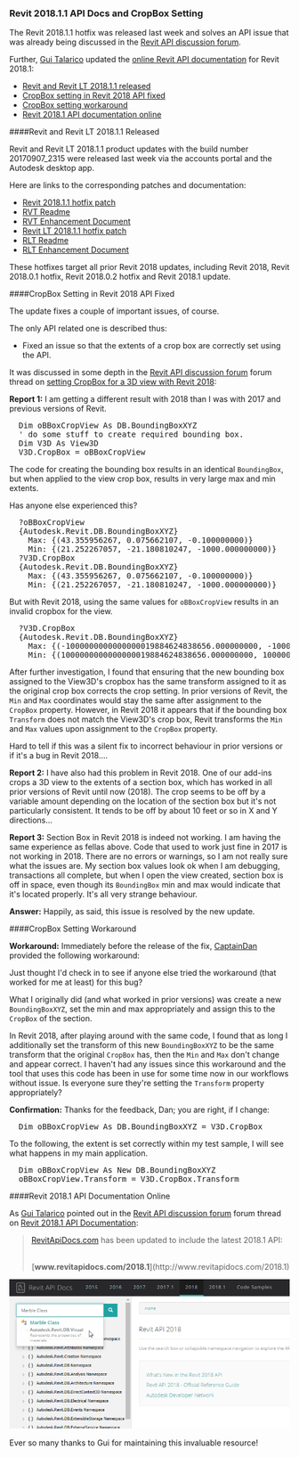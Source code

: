 <head>
<meta http-equiv="Content-Type" content="text/html; charset=utf-8">
<link rel="stylesheet" type="text/css" href="bc.css">
<!--
<script src="run_prettify.js" type="text/javascript"></script>
<script src="https://google-code-prettify.googlecode.com/svn/loader/run_prettify.js" type="text/javascript"></script>
-->
<script src="https://cdn.rawgit.com/google/code-prettify/master/loader/run_prettify.js" type="text/javascript"></script>
</head>

<!---

- Revit and Revit LT 2018.1.1
  Posted to Slack Channel: https://autodesk.slack.com/archives/revit-announcements
  Product Updates have been released to customers    
  Via Accounts portal and Autodesk Desktop App today, September 13th, at 2:40pm EDT.
  Build for Revit/LT 2018.1.1 is 20170907_2315
  Patches can be installed from:
  RVT -- http://up.autodesk.com/2018/RVT/Autodesk_Revit_2018_1_1.exe
  RLT -- http://up.autodesk.com/2018/RVTLT/Autodesk_Revit_LT_2018_1_1.exe
  Documentation can be viewed from:
  RVT Readme -- http://up.autodesk.com/2018/RVT/Autodesk_Revit_2018_1_1_Readme.htm
  RVT Enhancement Document -- http://revit.downloads.autodesk.com/download/2018_1_1_RVT/Docs/RelNotes/Autodesk_Revit_2018_1_1_ReleaseNotes.html
  RLT Readme -- http://up.autodesk.com/2018/RVTLT/Autodesk_Revit_LT_2018_1_1_Readme.htm
  RLT Enhancement Document -- http://revit.downloads.autodesk.com/download/2018_1_1_RVT/Docs/RelNotes/Autodesk_Revit_LT_2018_1_1_ReleaseNotes.html
  These Hotfixes target all prior Revit 2018 updates:
  Revit 2018, Revit 2018.0.1 Hotfix, Revit 2018.0.2 Hotfix and Revit 2018.1 Update

- https://forums.autodesk.com/t5/revit-api-forum/setting-cropbox-for-a-3d-view-with-revit-2018/m-p/7379905
  solved by 2018.1.1

- 13049014 [Setting CropBox for a 3D view with Revit 2018]
  https://forums.autodesk.com/t5/revit-api-forum/setting-cropbox-for-a-3d-view-with-revit-2018/m-p/7129460
  workaround

 #RevitAPI @AutodeskRevit #bim #dynamobim @AutodeskForge #ForgeDevCon 

The Revit 2018.1.1 hotfix was released last week and solves an API issue that was already being discussed in
the Revit API discussion forum. Further, Gui Talarico updated the online Revit API documentation for
Revit 2018.1
&ndash; Revit and Revit LT 2018.1.1 released
&ndash; CropBox setting in Revit 2018 API fixed
&ndash; CropBox setting workaround
&ndash; Revit 2018.1 API documentation online...

--->

### Revit 2018.1.1 API Docs and CropBox Setting

The Revit 2018.1.1 hotfix was released last week and solves an API issue that was already being discussed in
the [Revit API discussion forum](http://forums.autodesk.com/t5/revit-api-forum/bd-p/160).

Further, [Gui Talarico](http://www.gtalarico.com) updated
the [online Revit API documentation](http://www.revitapidocs.com/2018.1) for
Revit 2018.1:

- [Revit and Revit LT 2018.1.1 released](#2)
- [CropBox setting in Revit 2018 API fixed](#3)
- [CropBox setting workaround](#4)
- [Revit 2018.1 API documentation online](#5)



####<a name="2"></a>Revit and Revit LT 2018.1.1 Released

Revit and Revit LT 2018.1.1 product updates with the build number 20170907_2315 were released last week via the accounts portal and the Autodesk desktop app.

Here are links to the corresponding patches and documentation:

- [Revit 2018.1.1 hotfix patch](http://up.autodesk.com/2018/RVT/Autodesk_Revit_2018_1_1.exe)
- [RVT Readme](http://up.autodesk.com/2018/RVT/Autodesk_Revit_2018_1_1_Readme.htm)
- [RVT Enhancement Document](http://revit.downloads.autodesk.com/download/2018_1_1_RVT/Docs/RelNotes/Autodesk_Revit_2018_1_1_ReleaseNotes.html)
- [Revit LT 2018.1.1 hotfix patch](http://up.autodesk.com/2018/RVTLT/Autodesk_Revit_LT_2018_1_1.exe)
- [RLT Readme](http://up.autodesk.com/2018/RVTLT/Autodesk_Revit_LT_2018_1_1_Readme.htm)
- [RLT Enhancement Document](http://revit.downloads.autodesk.com/download/2018_1_1_RVT/Docs/RelNotes/Autodesk_Revit_LT_2018_1_1_ReleaseNotes.html)

These hotfixes target all prior Revit 2018 updates, including Revit 2018, Revit 2018.0.1 hotfix, Revit 2018.0.2 hotfix and Revit 2018.1 update.


####<a name="3"></a>CropBox Setting in Revit 2018 API Fixed

The update fixes a couple of important issues, of course.

The only API related one is described thus:

- Fixed an issue so that the extents of a crop box are correctly set using the API.

It was discussed in some depth in
the [Revit API discussion forum](http://forums.autodesk.com/t5/revit-api-forum/bd-p/160) forum thread
on [setting CropBox for a 3D view with Revit 2018](https://forums.autodesk.com/t5/revit-api-forum/setting-cropbox-for-a-3d-view-with-revit-2018/m-p/7129460):

**Report 1:** I am getting a different result with 2018 than I was with 2017 and previous versions of Revit.

<pre class="code">
  Dim oBBoxCropView As DB.BoundingBoxXYZ
  ' do some stuff to create required bounding box.
  Dim V3D As View3D
  V3D.CropBox = oBBoxCropView
</pre>
 
The code for creating the bounding box results in an identical `BoundingBox`, but when applied to the view crop box, results in very large max and min extents.
 
Has anyone else experienced this?
 
<pre class="code">
  ?oBBoxCropView
  {Autodesk.Revit.DB.BoundingBoxXYZ}
    Max: {(43.355956267, 0.075662107, -0.100000000)}
    Min: {(21.252267057, -21.180810247, -1000.000000000)}
  ?V3D.CropBox
  {Autodesk.Revit.DB.BoundingBoxXYZ}
    Max: {(43.355956267, 0.075662107, -0.100000000)}
    Min: {(21.252267057, -21.180810247, -1000.000000000)}
</pre>
 
But with Revit 2018, using the same values for `oBBoxCropView` results in an invalid cropbox for the view.
 
<pre class="code">
  ?V3D.CropBox
  {Autodesk.Revit.DB.BoundingBoxXYZ}
    Max: {(-1000000000000000019884624838656.000000000, -1000000000000000019884624838656.000000000, -0.100000000)}
    Min: {(1000000000000000019884624838656.000000000, 1000000000000000019884624838656.000000000, -0.120000000)}
</pre>

After further investigation, I found that ensuring that the new bounding box assigned to the View3D's cropbox has the same transform assigned to it as the original crop box corrects the crop setting. In prior versions of Revit, the `Min` and `Max` coordinates would stay the same after assignment to the `CropBox` property. However, in Revit 2018 it appears that if the bounding box `Transform` does not match the View3D's crop box, Revit transforms the `Min` and `Max` values upon assignment to the `CropBox` property.

Hard to tell if this was a silent fix to incorrect behaviour in prior versions or if it's a bug in Revit 2018....

**Report 2:** I have also had this problem in Revit 2018. One of our add-ins crops a 3D view to the extents of a section box, which has worked in all prior versions of Revit until now (2018). The crop seems to be off by a variable amount depending on the location of the section box but it's not particularly consistent. It tends to be off by about 10 feet or so in X and Y directions...

**Report 3:** Section Box in Revit 2018 is indeed not working. I am having the same experience as fellas above. Code that used to work just fine in 2017 is not working in 2018. There are no errors or warnings, so I am not really sure what the issues are. My section box values look ok when I am debugging, transactions all complete, but when I open the view created, section box is off in space, even though its `BoundingBox` min and max would indicate that it's located properly. It's all very strange behaviour. 

**Answer:** Happily, as said, this issue is resolved by the new update.


####<a name="4"></a>CropBox Setting Workaround

**Workaround:** Immediately before the release of the fix,
[CaptainDan](https://forums.autodesk.com/t5/user/viewprofilepage/user-id/1003305) provided
the following workaround:

Just thought I'd check in to see if anyone else tried the workaround (that worked for me at least) for this bug?
 
What I originally did (and what worked in prior versions) was create a new `BoundingBoxXYZ`, set the min and max appropriately and assign this to the `CropBox` of the section.
 
In Revit 2018, after playing around with the same code, I found that as long I additionally set the transform of this new `BoundingBoxXYZ` to be the same transform that the original `CropBox` has, then the `Min` and `Max` don't change and appear correct. I haven't had any issues since this workaround and the tool that uses this code has been in use for some time now in our workflows without issue. Is everyone sure they're setting the `Transform` property appropriately?

**Confirmation:** Thanks for the feedback, Dan; you are right, if I change:

<pre class="code">
  Dim oBBoxCropView As DB.BoundingBoxXYZ = V3D.CropBox
</pre>

To the following, the extent is set correctly within my test sample, I will see what happens in my main application.

<pre class="code">
  Dim oBBoxCropView As New DB.BoundingBoxXYZ
  oBBoxCropView.Transform = V3D.CropBox.Transform
</pre>


####<a name="5"></a>Revit 2018.1 API Documentation Online

As [Gui Talarico](http://www.gtalarico.com) pointed out in
the [Revit API discussion forum](http://forums.autodesk.com/t5/revit-api-forum/bd-p/160) forum thread
on [Revit 2018.1 API Documentation](https://forums.autodesk.com/t5/revit-api-forum/revit-api-2018-1-documentation/m-p/7388174):

> [RevitApiDocs.com](http://www.revitapidocs.com) has been updated to include the latest 2018.1 API:</br></br>
> <center>[<b>www.revitapidocs.com/2018.1</b>](http://www.revitapidocs.com/2018.1)</center>

<center>
<img src="img/revitapidocs_2018_1.png" alt="RevitApiDocs.com covers Revit 2018.1 API" width="762"/>
</center>

Ever so many thanks to Gui for maintaining this invaluable resource!
